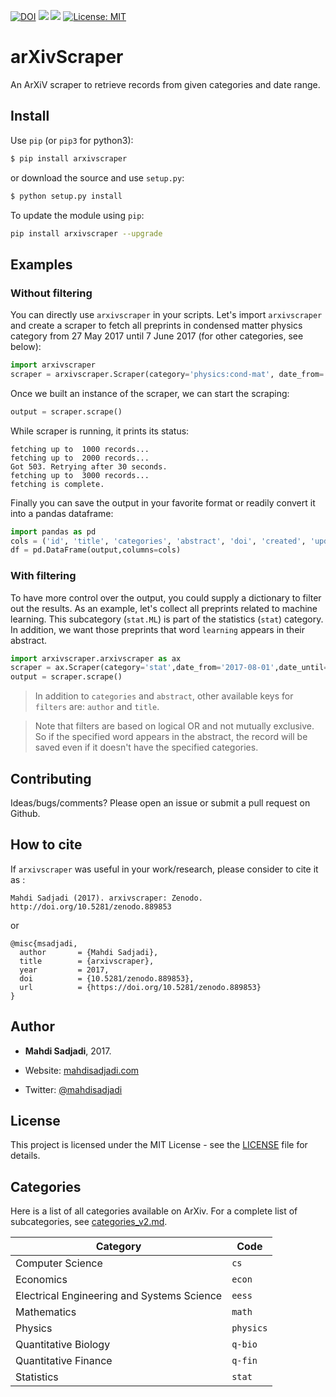 [![DOI](https://zenodo.org/badge/DOI/10.5281/zenodo.889853.svg)](https://doi.org/10.5281/zenodo.889853)
![](https://github.com/mahdisadjadi/arxivscraper/workflows/CI/badge.svg)
![](https://github.com/mahdisadjadi/arxivscraper/workflows/Publish%20to%20PyPi/badge.svg)
[![License: MIT](https://img.shields.io/badge/License-MIT-yellow.svg)](https://opensource.org/licenses/MIT)

# arXivScraper
An ArXiV scraper to retrieve records from given categories and date range.

## Install

Use `pip` (or `pip3` for python3):

```bash
$ pip install arxivscraper
```

or download the source and use `setup.py`:

```bash
$ python setup.py install
```

To update the module using `pip`:
```bash
pip install arxivscraper --upgrade
```

## Examples

### Without filtering

You can directly use `arxivscraper` in your scripts. Let's import `arxivscraper`
and create a scraper to fetch all preprints in condensed matter physics category
from 27 May 2017 until 7 June 2017 (for other categories, see below):

```python
import arxivscraper
scraper = arxivscraper.Scraper(category='physics:cond-mat', date_from='2017-05-27',date_until='2017-06-07')
```
Once we built an instance of the scraper, we can start the scraping:

```python
output = scraper.scrape()
```
While scraper is running, it prints its status:

```
fetching up to  1000 records...
fetching up to  2000 records...
Got 503. Retrying after 30 seconds.
fetching up to  3000 records...
fetching is complete.
```

Finally you can save the output in your favorite format or readily convert it into a pandas dataframe:
```python
import pandas as pd
cols = ('id', 'title', 'categories', 'abstract', 'doi', 'created', 'updated', 'authors')
df = pd.DataFrame(output,columns=cols)
```

### With filtering
To have more control over the output, you could supply a dictionary to filter out the results. As an example, let's collect all preprints related to machine learning. This subcategory (`stat.ML`) is part of the statistics (`stat`) category. In addition, we want those preprints that word `learning` appears in their abstract.

```python
import arxivscraper.arxivscraper as ax
scraper = ax.Scraper(category='stat',date_from='2017-08-01',date_until='2017-08-10',t=10, filters={'categories':['stat.ml'],'abstract':['learning']})
output = scraper.scrape()
```

> In addition to `categories` and `abstract`, other available keys for `filters` are: `author` and `title`.

> Note that filters are based on logical OR and not mutually exclusive. So if the specified word appears in the abstract,
the record will be saved even if it doesn't have the specified categories.

## Contributing
Ideas/bugs/comments? Please open an issue or submit a pull request on Github.

## How to cite
If `arxivscraper` was useful in your work/research, please consider to cite it as :
```
Mahdi Sadjadi (2017). arxivscraper: Zenodo. http://doi.org/10.5281/zenodo.889853
```

or
```
@misc{msadjadi,
  author       = {Mahdi Sadjadi},
  title        = {arxivscraper},
  year         = 2017,
  doi          = {10.5281/zenodo.889853},
  url          = {https://doi.org/10.5281/zenodo.889853}
}
```

## Author
* **Mahdi Sadjadi**, 2017.

* Website: [mahdisadjadi.com](http://mahdisadjadi.com)

* Twitter: [@mahdisadjadi](http://twitter.com/MahdiSadjadi)

## License
This project is licensed under the MIT License - see the [LICENSE](LICENSE) file for details.

## Categories
Here is a list of all categories available on ArXiv. For a complete list of subcategories, see [categories_v2.md](categories_v2.md).

| Category | Code |
| --- | --- |
| Computer Science | `cs` |
| Economics | `econ` |
| Electrical Engineering and Systems Science | `eess` |
| Mathematics | `math` |
| Physics | `physics` |
| Quantitative Biology | `q-bio` |
| Quantitative Finance | `q-fin` |
| Statistics | `stat` |
